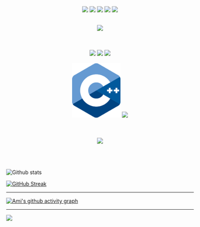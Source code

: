 
<br>

<p align="center">
  <img src="https://media.giphy.com/media/XAxylRMCdpbEWUAvr8/giphy.gif" width="150">
  <img src="https://media.giphy.com/media/fsEaZldNC8A1PJ3mwp/giphy.gif" width="150">
  <img src="https://media.giphy.com/media/Sr8xDpMwVKOHUWDVRD/giphy.gif" width="150">
  <img src="https://media3.giphy.com/media/ln7z2eWriiQAllfVcn/200w.webp" width="150">
  <img src="https://media.giphy.com/media/hO8uTzEOefFh3Yv5gm/giphy.gif" width="180">
  <br>
  <br>
  <p align="center">
  <img src="https://camo.githubusercontent.com/936a08778c7e4885053d148c07bbd2339dfbdd80/68747470733a2f2f6665726f73732e6e65742f782f6e6f6465322e676966" />
  <!--<img src="https://media.giphy.com/media/MCRQ0Nkn4KfeQDdM7N/giphy.gif" width="200"> -->
 
  </p>
  </p>
  
  <p align="center">
  
  <br>
  <br>
  <img src="https://i.giphy.com/media/eNAsjO55tPbgaor7ma/200w.webp" width="150">
  <img src="https://media.giphy.com/media/kH1DBkPNyZPOk0BxrM/giphy.gif" width="150">
  <img src="https://i.giphy.com/media/KzJkzjggfGN5Py6nkT/200.webp" width="150">
  <br>
  <br>
  <img src="https://github.com/tannuchoudhary/tannuchoudhary/blob/main/image/ISO_C%2B%2B_Logo.svg" width="130">

  <img src="https://i.giphy.com/media/LMt9638dO8dftAjtco/200.webp" width="130">
  
<!--   <img src="https://media.giphy.com/media/qHzzDO357GwCBpn8uT/giphy.gif" width="100">
  <img src="https://media.giphy.com/media/FVOmnX9L69CoQntslz/giphy.gif" width="00"> 
  <img stlye="margin-left=0px;" src="https://media.giphy.com/media/V8y1y1FzxDETVUtQE4/giphy.gif" width="150" height="150" >-->
                                                                                 
<br>
<br>
<br>
<br>
  <img src="https://media.giphy.com/media/RJVw6tIfb2dIwTHFb0/giphy.gif" width="500">  
<!--   https://media.giphy.com/media/j3hl83ILQ5aQJJspLu/giphy.gif -->
  
<br>
<br>
<br>
<br>

![Github stats](https://github-readme-stats.vercel.app/api?username=dreamer-girl)



[![GitHub Streak](https://github-readme-streak-stats.herokuapp.com/?user=dreamer-girl&currStreakNum=2FD3EB&fire=pink&sideLabels=F00&theme=nightowl)](https://git.io/streak-stats)       
         

---
  

[![Ami's github activity graph](https://activity-graph.herokuapp.com/graph?username=dreamer-girl&theme=react-dark)](https://github.com/tannuchoudhary/github-readme-activity-graph)

  

---
  </code>
</p>

![](https://komarev.com/ghpvc/?username=dreamer-girl&color=44CC11)

